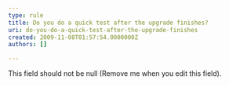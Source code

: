 ```yaml
---
type: rule
title: Do you do a quick test after the upgrade finishes?
uri: do-you-do-a-quick-test-after-the-upgrade-finishes
created: 2009-11-08T01:57:54.0000000Z
authors: []

---
```




<span class='intro'> This field should not be null (Remove me when you edit this field). </span>




